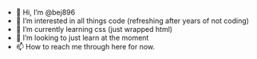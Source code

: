 - 👋 Hi, I’m @bej896
- 👀 I’m interested in all things code (refreshing after years of not coding)
- 🌱 I’m currently learning css (just wrapped html)
- 💞️ I’m looking to just learn at the moment
- 📫 How to reach me through here for now.

<!---
bej896/bej896 is a ✨ special ✨ repository because its `README.md` (this file) appears on your GitHub profile.
You can click the Preview link to take a look at your changes.
--->
